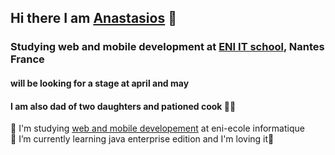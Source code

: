## Hi there I am [Anastasios](https://www.anastasios-arvanitis.info) 👋
### Studying web and mobile development at [ENI IT school](https://www.eni-ecole.fr/), Nantes France 
#### will be looking for a stage at april and may 
#### I am also dad of two daughters and pationed cook 👨‍🍳




🔭 I'm studying [web and mobile developement](https://www.eni-ecole.fr/formation/developpeur-euse-web-et-web-mobile) at eni-ecole informatique  
🌱 I’m currently learning java enterprise edition and I'm loving it💜

<!--
**AnastasiosArvanitis/AnastasiosArvanitis** is a ✨ _special_ ✨ repository because its `README.md` (this file) appears on your GitHub profile.

Here are some ideas to get you started:
- 👯 I’m looking to collaborate on ...
- 🤔 I’m looking for help with ...
- 💬 Ask me about ...
- 📫 How to reach me: ...
- 😄 Pronouns: ...
- ⚡ Fun fact: ...
-->

